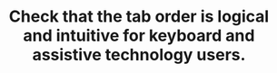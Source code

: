 ---
layout: page
title: Check that the tab order is logical and intuitive for keyboard and assistive technology users. 
parent: Interaction
grand_parent: Accessibility
nav_order: 23
---